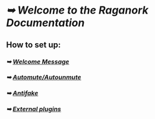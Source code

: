 # _➥ Welcome to the Raganork Documentation_
## How to set up:
### _➥ [Welcome Message](https://github.com/souravkl11/raganork-md/wiki/Welcome)_
### _➥ [Automute/Autounmute](https://github.com/souravkl11/raganork-md/wiki/Automute)_
### _➥ [Antifake](https://github.com/souravkl11/raganork-md/wiki/Antifake)_
### _➥ [External plugins](https://github.com/souravkl11/raganork-md/wiki/External-plugins)_